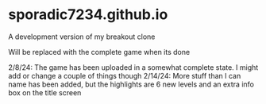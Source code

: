 # sporadic7234.github.io
A development version of my breakout clone

Will be replaced with the complete game when its done

2/8/24: The game has been uploaded in a somewhat complete state. I might add or change a couple of things though
2/14/24: More stuff than I can name has been added, but the highlights are 6 new levels and an extra info box on the title screen
